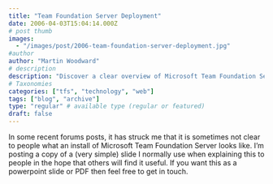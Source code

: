 ```yaml
---
title: "Team Foundation Server Deployment"
date: 2006-04-03T15:04:14.000Z
# post thumb
images:
  - "/images/post/2006-team-foundation-server-deployment.jpg"
#author
author: "Martin Woodward"
# description
description: "Discover a clear overview of Microsoft Team Foundation Server installation with a helpful slide and resources for further inquiry."
# Taxonomies
categories: ["tfs", "technology", "web"]
tags: ["blog", "archive"]
type: "regular" # available type (regular or featured)
draft: false
---
```


[](http://www.woodwardweb.com/blog/tfs_deployment.png)[](http://www.woodwardweb.com/blog/tfs_deployment.png)In some recent forums posts, it has struck me that it is sometimes not clear to people what an install of Microsoft Team Foundation Server looks like. I’m posting a copy of a (very simple) slide I normally use when explaining this to people in the hope that others will find it useful. If you want this as a powerpoint slide or PDF then feel free to get in touch.
